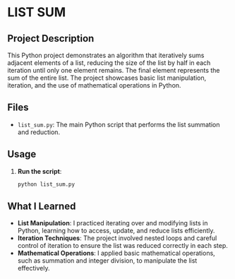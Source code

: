 # LIST SUM

## Project Description
This Python project demonstrates an algorithm that iteratively sums adjacent elements of a list, reducing the size of the list by half in each iteration until only one element remains. The final element represents the sum of the entire list. The project showcases basic list manipulation, iteration, and the use of mathematical operations in Python.

## Files
- `list_sum.py`: The main Python script that performs the list summation and reduction.

## Usage
1. **Run the script**:
   ```bash
   python list_sum.py
   ```
## What I Learned

- **List Manipulation**: I practiced iterating over and modifying lists in Python, learning how to access, update, and reduce lists efficiently.
- **Iteration Techniques**: The project involved nested loops and careful control of iteration to ensure the list was reduced correctly in each step.
- **Mathematical Operations**: I applied basic mathematical operations, such as summation and integer division, to manipulate the list effectively.